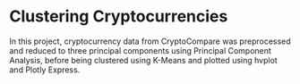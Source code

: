 # Clustering Cryptocurrencies
 
In this project, cryptocurrency data from CryptoCompare was preprocessed and reduced to three principal components using Principal Component Analysis, before being clustered using K-Means and plotted using hvplot and Plotly Express.